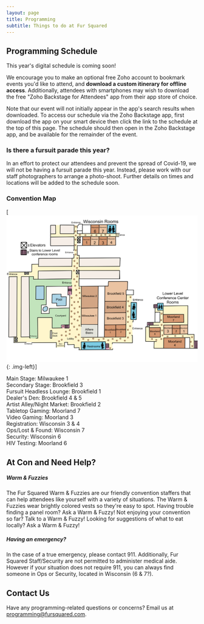 ```yaml
---
layout: page
title: Programming
subtitle: Things to do at Fur Squared
---
```

## Programming Schedule

This year's digital schedule is coming soon!

We encourage you to make an optional free Zoho account to bookmark events you'd like to attend, and **download a custom itinerary for offline access**. Additionally, attendees with smartphones may wish to download the free "Zoho Backstage for Attendees" app from their app store of choice.

Note that our event will not initially appear in the app's search results when downloaded. To access our schedule via the Zoho Backstage app, first download the app on your smart device then click the link to the schedule at the top of this page. The schedule should then open in the Zoho Backstage app, and be available for the remainder of the event.

### Is there a fursuit parade this year?

In an effort to protect our attendees and prevent the spread of Covid-19, we will not be having a fursuit parade this year. Instead, please work with our staff photographers to arrange a photo-shoot. Further details on times and locations will be added to the schedule soon.

### Convention Map

[![F2 hotel map by TheRougeCat](/uploads/f2-map-2023.png){: .img-left}]

Main Stage: Milwaukee 1<br>Secondary Stage: Brookfield 3<br>Fursuit Headless Lounge: Brookfield 1<br>Dealer's Den: Brookfield 4 & 5<br>Artist Alley/Night Market: Brookfield 2<br>Tabletop Gaming: Moorland 7<br>Video Gaming: Moorland 3<br>Registration: Wisconsin 3 & 4<br>Ops/Lost & Found: Wisconsin 7<br>Security: Wisconsin 6<br>HIV Testing: Moorland 6

## At Con and Need Help?

##### Warm & Fuzzies

The Fur Squared Warm & Fuzzies are our friendly convention staffers that can help attendees like yourself with a variety of situations. The Warm & Fuzzies wear brightly colored vests so they're easy to spot. Having trouble finding a panel room? Ask a Warm & Fuzzy! Not enjoying your convention so far? Talk to a Warm & Fuzzy! Looking for suggestions of what to eat locally? Ask a Warm & Fuzzy!

##### Having an emergency?

In the case of a true emergency, please contact 911. Additionally, Fur Squared Staff/Security are not permitted to administer medical aide. However if your situation does not require 911, you can always find someone in Ops or Security, located in Wisconsin (6 & 7?).

## Contact Us

Have any programming-related questions or concerns? Email us at [programming@fursquared.com](mailto:programming@fursquared.com).
